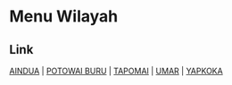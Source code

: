 # Menu Wilayah

## Link

[AINDUA](https://github.com/gigit-pemilu/pemilu-2024-94-papua-tengah/tree/main/pileg-dpr/hitung-suara/sub/94-papua-tengah/sub/04-mimika/sub/11-mimika-barat-jauh/sub/2003-aindua)
 | 
[POTOWAI BURU](https://github.com/gigit-pemilu/pemilu-2024-94-papua-tengah/tree/main/pileg-dpr/hitung-suara/sub/94-papua-tengah/sub/04-mimika/sub/11-mimika-barat-jauh/sub/2001-potowai-buru)
 | 
[TAPOMAI](https://github.com/gigit-pemilu/pemilu-2024-94-papua-tengah/tree/main/pileg-dpr/hitung-suara/sub/94-papua-tengah/sub/04-mimika/sub/11-mimika-barat-jauh/sub/2004-tapomai)
 | 
[UMAR](https://github.com/gigit-pemilu/pemilu-2024-94-papua-tengah/tree/main/pileg-dpr/hitung-suara/sub/94-papua-tengah/sub/04-mimika/sub/11-mimika-barat-jauh/sub/2005-umar)
 | 
[YAPKOKA](https://github.com/gigit-pemilu/pemilu-2024-94-papua-tengah/tree/main/pileg-dpr/hitung-suara/sub/94-papua-tengah/sub/04-mimika/sub/11-mimika-barat-jauh/sub/2002-yapkoka)

